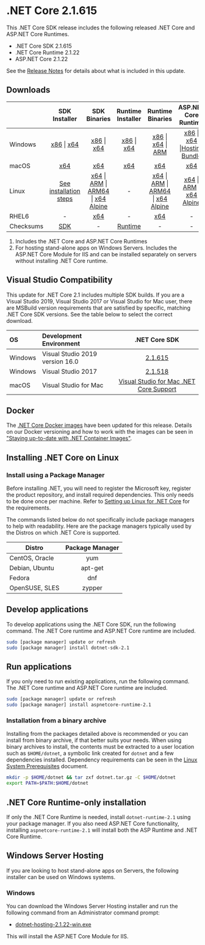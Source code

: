 # .NET Core 2.1.615

This .NET Core SDK release includes the following released .NET Core and ASP.NET Core Runtimes.

* .NET Core SDK 2.1.615
* .NET Core Runtime 2.1.22
* ASP.NET Core 2.1.22

See the [Release Notes](2.1.22.md) for details about what is included in this update.

## Downloads

|           | SDK Installer                        | SDK Binaries                 | Runtime Installer                                        | Runtime Binaries                                 | ASP.NET Core Runtime           |
| --------- | :------------------------------------------:     | :----------------------:                 | :---------------------------:                            | :-------------------------:                      | :-----------------:            |
| Windows   | [x86][dotnet-sdk-win-x86.exe] \| [x64][dotnet-sdk-win-x64.exe] | [x86][dotnet-sdk-win-x86.zip] \| [x64][dotnet-sdk-win-x64.zip] | [x86][dotnet-runtime-win-x86.exe] \| [x64][dotnet-runtime-win-x64.exe] | [x86][dotnet-runtime-win-x86.zip] \| [x64][dotnet-runtime-win-x64.zip] \| [ARM][dotnet-runtime-win-arm.zip] | [x86][aspnetcore-runtime-win-x86.exe] \| [x64][aspnetcore-runtime-win-x64.exe] \|[Hosting Bundle][dotnet-hosting-win.exe] |
| macOS     | [x64][dotnet-sdk-osx-x64.pkg]  | [x64][dotnet-sdk-osx-x64.tar.gz]     | [x64][dotnet-runtime-osx-x64.pkg] | [x64][dotnet-runtime-osx-x64.tar.gz] | [x64][aspnetcore-runtime-osx-x64.tar.gz]|
| Linux     | [See installation steps][linux-install]   | [x64][dotnet-sdk-linux-x64.tar.gz] \| [ARM][dotnet-sdk-linux-arm.tar.gz] \| [ARM64][dotnet-sdk-linux-arm64.tar.gz] \| [x64 Alpine][dotnet-sdk-linux-musl-x64.tar.gz] | - | [x64][dotnet-runtime-linux-x64.tar.gz] \| [ARM][dotnet-runtime-linux-arm.tar.gz] \| [ARM64][dotnet-runtime-linux-arm64.tar.gz] \| [x64 Alpine][dotnet-runtime-linux-musl-x64.tar.gz] | [x64][aspnetcore-runtime-linux-x64.tar.gz]  \| [ARM][aspnetcore-runtime-linux-arm.tar.gz] \| [x64 Alpine][aspnetcore-runtime-linux-musl-x64.tar.gz] |
| RHEL6     | -                                                | [x64][dotnet-sdk-rhel.6-x64.tar.gz]                    | -                                                        | [x64][dotnet-runtime-rhel.6-x64.tar.gz] | - |
| Checksums | [SDK][checksums-sdk]                             | -                                        | [Runtime][checksums-runtime]                             | - | - |

1. Includes the .NET Core and ASP.NET Core Runtimes
2. For hosting stand-alone apps on Windows Servers. Includes the ASP.NET Core Module for IIS and can be installed separately on servers without installing .NET Core runtime.

## Visual Studio Compatibility

This update for .NET Core 2.1 includes multiple SDK builds. If you are a Visual Studio 2019, Visual Studio 2017 or Visual Studio for Mac user, there are MSBuild version requirements that are satisfied by specific, matching .NET Core SDK versions. See the table below to select the correct download.

| OS | Development Environment | .NET Core SDK |
| :-- | :-- | :--: |
| Windows | Visual Studio 2019 version 16.0 | [2.1.615](#downloads) |
| Windows | Visual Studio 2017 | [2.1.518](2.1.22.md) |
| macOS | Visual Studio for Mac | [Visual Studio for Mac .NET Core Support](https://learn.microsoft.com/visualstudio/mac/net-core-support) |

## Docker

The [.NET Core Docker images](https://hub.docker.com/r/microsoft/dotnet/) have been updated for this release. Details on our Docker versioning and how to work with the images can be seen in ["Staying up-to-date with .NET Container Images"](https://devblogs.microsoft.com/dotnet/staying-up-to-date-with-net-container-images/).

## Installing .NET Core on Linux

### Install using a Package Manager

Before installing .NET, you will need to register the Microsoft key, register the product repository, and install required dependencies. This only needs to be done once per machine. Refer to [Setting up Linux for .NET Core][linux-install] for the requirements.

The commands listed below do not specifically include package managers to help with readability. Here are the package managers typically used by the Distros on which .NET Core is supported.

| Distro | Package Manager  |
| ---             | :----:  |
| CentOS, Oracle  | yum     |
| Debian, Ubuntu  | apt-get |
| Fedora          | dnf     |
| OpenSUSE, SLES  | zypper  |

## Develop applications

To develop applications using the .NET Core SDK, run the following command. The .NET Core runtime and ASP.NET Core runtime are included.

```bash
sudo [package manager] update or refresh
sudo [package manager] install dotnet-sdk-2.1
```

## Run applications

If you only need to run existing applications, run the following command. The .NET Core runtime and ASP.NET Core runtime are included.

```bash
sudo [package manager] update or refresh
sudo [package manager] install aspnetcore-runtime-2.1
```

### Installation from a binary archive

Installing from the packages detailed above is recommended or you can install from binary archive, if that better suits your needs. When using binary archives to install, the contents must be extracted to a user location such as `$HOME/dotnet`, a symbolic link created for `dotnet` and a few dependencies installed.
Dependency requirements can be seen in the [Linux System Prerequisites](https://github.com/dotnet/core/blob/main/linux.md) document.

```bash
mkdir -p $HOME/dotnet && tar zxf dotnet.tar.gz -C $HOME/dotnet
export PATH=$PATH:$HOME/dotnet
```

## .NET Core Runtime-only installation

If only the .NET Core Runtime is needed, install `dotnet-runtime-2.1` using your package manager. If you also need ASP.NET Core functionality, installing `aspnetcore-runtime-2.1` will install both the ASP Runtime and .NET Core Runtime.

## Windows Server Hosting

If you are looking to host stand-alone apps on Servers, the following installer can be used on Windows systems.

### Windows

You can download the Windows Server Hosting installer and run the following command from an Administrator command prompt:

* [dotnet-hosting-2.1.22-win.exe][dotnet-hosting-win.exe]

This will install the ASP.NET Core Module for IIS.

[checksums-runtime]: https://builds.dotnet.microsoft.com/dotnet/checksums/2.1.22-sha.txt
[checksums-sdk]: https://builds.dotnet.microsoft.com/dotnet/checksums/2.1.22-sha.txt

[linux-install]: https://learn.microsoft.com/dotnet/core/install/linux

[//]: # ( Runtime 2.1.22)
[dotnet-runtime-linux-arm.tar.gz]: https://download.visualstudio.microsoft.com/download/pr/a9e4eb32-c7cf-4c72-a0e0-ddd558b8f1c3/c6001231fe12753a2bb195578d06f2d7/dotnet-runtime-2.1.22-linux-arm.tar.gz
[dotnet-runtime-linux-arm64.tar.gz]: https://download.visualstudio.microsoft.com/download/pr/20d112fa-1e6b-4393-ae2f-4eebefc4a0e6/fd6102804e1c011bb66d10f5a4ecdbc4/dotnet-runtime-2.1.22-linux-arm64.tar.gz
[dotnet-runtime-linux-musl-x64.tar.gz]: https://download.visualstudio.microsoft.com/download/pr/d4edeb5b-0f2c-4815-a838-e7e9037ed493/f0e16cdf1407f2a3046db15df84615c1/dotnet-runtime-2.1.22-linux-musl-x64.tar.gz
[dotnet-runtime-linux-x64.tar.gz]: https://download.visualstudio.microsoft.com/download/pr/926c221c-a9bd-4022-a0bd-52f93d273883/a8582353d501c69bd991c52a52d79bae/dotnet-runtime-2.1.22-linux-x64.tar.gz
[dotnet-runtime-osx-x64.pkg]: https://download.visualstudio.microsoft.com/download/pr/015b68bb-865a-46bd-a0f4-a41014adf9e9/66f05c05c87943332b88e82cc6ad2d5f/dotnet-runtime-2.1.22-osx-x64.pkg
[dotnet-runtime-osx-x64.tar.gz]: https://download.visualstudio.microsoft.com/download/pr/a9df69ab-96df-4e3a-aa81-1ad6f42214f8/e23168c14104da0b96ddeaa9e170a726/dotnet-runtime-2.1.22-osx-x64.tar.gz
[dotnet-runtime-rhel.6-x64.tar.gz]: https://download.visualstudio.microsoft.com/download/pr/4a599595-34de-4d7e-bdd1-e43c6bfe9df9/9b7545a027d88a07ba51401f71130ce4/dotnet-runtime-2.1.22-rhel.6-x64.tar.gz
[dotnet-runtime-win-arm.zip]: https://download.visualstudio.microsoft.com/download/pr/6c94d1ed-7565-448b-80f1-ce02f9143bb7/0c0298a69fb9d89157e1df6f0c3d5a67/dotnet-runtime-2.1.22-win-arm.zip
[dotnet-runtime-win-x64.exe]: https://download.visualstudio.microsoft.com/download/pr/4a4db39e-1c66-46f8-aa48-6c961a8d1630/887057b1bc6496eefc91f53dd476f48c/dotnet-runtime-2.1.22-win-x64.exe
[dotnet-runtime-win-x64.zip]: https://download.visualstudio.microsoft.com/download/pr/56ecb704-094d-4a45-936b-4712b289dfb0/4e44d85b3dfc57c694364ca935c767de/dotnet-runtime-2.1.22-win-x64.zip
[dotnet-runtime-win-x86.exe]: https://download.visualstudio.microsoft.com/download/pr/f66c1d03-885b-490b-b7a2-9211590fa6cf/5d4dddfe5eaaf31b08bd34874a2cd3f5/dotnet-runtime-2.1.22-win-x86.exe
[dotnet-runtime-win-x86.zip]: https://download.visualstudio.microsoft.com/download/pr/40d3383c-71f3-462e-84b3-48e11e1fd4b3/470d90f3c85132eb4225f455e73df5e6/dotnet-runtime-2.1.22-win-x86.zip

[//]: # ( ASP 2.1.22)
[aspnetcore-runtime-linux-arm.tar.gz]: https://download.visualstudio.microsoft.com/download/pr/fe553baf-887f-4068-b7c8-6c37d93f5b39/e80ed0ad34dcc1281f4773cd3a38f821/aspnetcore-runtime-2.1.22-linux-arm.tar.gz
[aspnetcore-runtime-linux-musl-x64.tar.gz]: https://download.visualstudio.microsoft.com/download/pr/47464a6e-e3b1-4720-8578-69d1e68ad836/6619fdb296696e5abd9fdba5b7c30e38/aspnetcore-runtime-2.1.22-linux-musl-x64.tar.gz
[aspnetcore-runtime-linux-x64.tar.gz]: https://download.visualstudio.microsoft.com/download/pr/c1798274-4f4e-4e5b-8337-cb477add793c/2ab1c7f92fe497e07304b0b25c5f7845/aspnetcore-runtime-2.1.22-linux-x64.tar.gz
[aspnetcore-runtime-osx-x64.tar.gz]: https://download.visualstudio.microsoft.com/download/pr/3c337ed3-0c8e-4fc0-bbf3-09f9a5e3e1e2/0c00fe3481c88527441c64f08695d171/aspnetcore-runtime-2.1.22-osx-x64.tar.gz
[aspnetcore-runtime-win-x64.exe]: https://download.visualstudio.microsoft.com/download/pr/11be6114-f7ab-4098-8597-cc910432e39e/2a76468bce97162caab7ddebc8a7b5af/aspnetcore-runtime-2.1.22-win-x64.exe
[aspnetcore-runtime-win-x86.exe]: https://download.visualstudio.microsoft.com/download/pr/df02bb74-1f76-4477-99ee-c623dd342af6/774002083dbd75244f926697d5520d89/aspnetcore-runtime-2.1.22-win-x86.exe
[dotnet-hosting-win.exe]: https://download.visualstudio.microsoft.com/download/pr/2fe0ef0c-a6b6-4cda-b6b8-874068bb131f/709d1c7817fa19524089dda74933ddce/dotnet-hosting-2.1.22-win.exe

[//]: # ( SDK 2.1.615 )
[dotnet-sdk-linux-arm.tar.gz]: https://download.visualstudio.microsoft.com/download/pr/b3c30dd5-2318-4f93-8122-089b82d4a88e/922b13b2cf79ccff7b7a930523d3bee8/dotnet-sdk-2.1.615-linux-arm.tar.gz
[dotnet-sdk-linux-arm64.tar.gz]: https://download.visualstudio.microsoft.com/download/pr/e48a5fb4-1216-4f35-803b-964adf741b9a/642e5fa35adc1e66216e85a94904fe3b/dotnet-sdk-2.1.615-linux-arm64.tar.gz
[dotnet-sdk-linux-musl-x64.tar.gz]: https://download.visualstudio.microsoft.com/download/pr/96399352-f013-4054-b28e-2bea86d3ac6f/386a11494b4de49e151e0e69510f68d8/dotnet-sdk-2.1.615-linux-musl-x64.tar.gz
[dotnet-sdk-linux-x64.tar.gz]: https://download.visualstudio.microsoft.com/download/pr/84b69a74-3415-4ed8-b4b9-3a5c24383231/7e5dbf0c6ce62e70a1cb33afa204bf15/dotnet-sdk-2.1.615-linux-x64.tar.gz
[dotnet-sdk-osx-x64.pkg]: https://download.visualstudio.microsoft.com/download/pr/a6da85c5-7949-42c8-9411-cb52f33ce149/2252abb3cbdd959b5f6bf5334683e859/dotnet-sdk-2.1.615-osx-x64.pkg
[dotnet-sdk-osx-x64.tar.gz]: https://download.visualstudio.microsoft.com/download/pr/8edbe3d7-6f36-4629-9a55-7b0246c41051/a0e4d735ca1ab667282349243ffdbb9f/dotnet-sdk-2.1.615-osx-x64.tar.gz
[dotnet-sdk-rhel.6-x64.tar.gz]: https://download.visualstudio.microsoft.com/download/pr/c3cf148d-75b0-4735-90dd-52743d8bae63/b5b539c4bbd35489d388eec4f5329611/dotnet-sdk-2.1.615-rhel.6-x64.tar.gz
[dotnet-sdk-win-x64.exe]: https://download.visualstudio.microsoft.com/download/pr/733a4966-e2ba-411a-900b-246f1a8de1b8/249674329aff308271440d6d6559ed8e/dotnet-sdk-2.1.615-win-x64.exe
[dotnet-sdk-win-x64.zip]: https://download.visualstudio.microsoft.com/download/pr/6ceb465b-2a94-4b0e-8eeb-deebefb08e97/55f1df0e159f76d4436d7e3d836293cd/dotnet-sdk-2.1.615-win-x64.zip
[dotnet-sdk-win-x86.exe]: https://download.visualstudio.microsoft.com/download/pr/68cfd778-d5ed-445c-bbf1-4afabe9dc51c/50f96be40ddc4b720ebe9f9190dc33e3/dotnet-sdk-2.1.615-win-x86.exe
[dotnet-sdk-win-x86.zip]: https://download.visualstudio.microsoft.com/download/pr/817b37d8-1a4f-4651-a760-328b4e83cf11/e3956dbd8596eed2df67bc2219c245a3/dotnet-sdk-2.1.615-win-x86.zip
